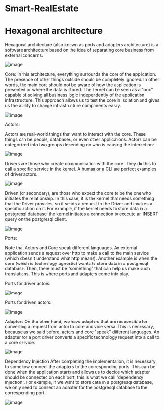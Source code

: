 # Smart-RealEstate

# Hexagonal architecture

Hexagonal architecture (also known as ports and adapters architecture) is a software architecture based on the idea of separating core business from external concerns.

![image](https://user-images.githubusercontent.com/83599883/232283650-97874249-2ab8-4b0d-b1b5-95ec559f88b4.png)

Core:
In this architecture, everything surrounds the core of the application. The presence of other things outside should be completely ignored. In other words, the main core should not be aware of how the application is presented or where the data is stored.
The kernel can be seen as a "box" capable of solving all business logic independently of the application infrastructure. This approach allows us to test the core in isolation and gives us the ability to change infrastructure components easily.

![image](https://user-images.githubusercontent.com/83599883/232283838-24d15299-1e93-4b53-9841-0ac24c5afbef.png)

Actors:

Actors are real-world things that want to interact with the core. These things can be people, databases, or even other applications.
Actors can be categorized into two groups depending on who is causing the interaction:

![image](https://user-images.githubusercontent.com/83599883/232284085-1320c811-7d6c-4378-9441-a6b1cc2947a4.png)


Drivers are those who create communication with the core. They do this to call a specific service in the kernel.
A human or a CLI are perfect examples of driver actors.

![image](https://user-images.githubusercontent.com/83599883/232284122-2161c6d1-9da1-49d1-a7c3-4ee0c722451b.png)


Driven (or secondary), are those who expect the core to be the one who initiates the relationship. 
In this case, it is the kernel that needs something that the Driver provides, so it sends a request to the Driver and invokes a specific action on it. 
For example, if the kernel needs to store data in a postgresql database, the kernel initiates a connection to execute an INSERT query on the postgresql client.

![image](https://user-images.githubusercontent.com/83599883/232284103-5d4c6c87-cff2-4c20-a770-89fa49de1bad.png)

Ports: 

Note that Actors and Core speak different languages. An external application sends a request over http to make a call to the main service (which doesn't understand what http means).
Another example is when the core (which is technology agnostic) wants to store data in a postgresql database.
Then, there must be "something" that can help us make such translations. This is where ports and adapters come into play.

Ports for driver actors:

![image](https://user-images.githubusercontent.com/83599883/232285280-cacb64e7-8fbf-449c-86ea-027cc90b9130.png)

Ports for driven actors:

![image](https://user-images.githubusercontent.com/83599883/232285387-084d451b-1255-4eea-95b7-69888adc5538.png)

Adapters
On the other hand, we have adapters that are responsible for converting a request from actor to core and vice versa. This is necessary, because as we said before, actors and core "speak" different languages.
An adapter for a port driver converts a specific technology request into a call to a core service.

![image](https://user-images.githubusercontent.com/83599883/232285796-264a5539-d328-44a4-83d5-140273bc8685.png)


Dependency Injection
After completing the implementation, it is necessary to somehow connect the adapters to the corresponding ports.
This can be done when the application starts and allows us to decide which adapter should be connected on each port, this is what we call "dependency injection".
For example, if we want to store data in a postgresql database, we only need to connect an adapter for the postgresql database to the corresponding port.

![image](https://user-images.githubusercontent.com/83599883/232286062-eb2ee42d-d529-436e-b005-bbf10dde9db7.png)

